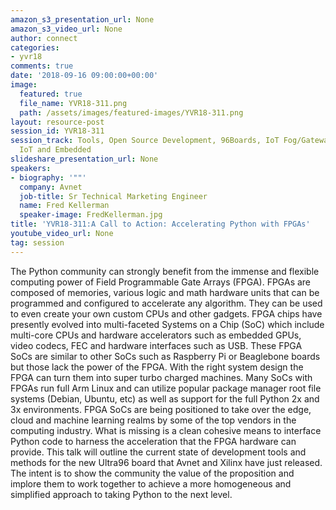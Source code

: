 ```yaml
---
amazon_s3_presentation_url: None
amazon_s3_video_url: None
author: connect
categories:
- yvr18
comments: true
date: '2018-09-16 09:00:00+00:00'
image:
  featured: true
  file_name: YVR18-311.png
  path: /assets/images/featured-images/YVR18-311.png
layout: resource-post
session_id: YVR18-311
session_track: Tools, Open Source Development, 96Boards, IoT Fog/Gateway/Edge Computing,
  IoT and Embedded
slideshare_presentation_url: None
speakers:
- biography: '""'
  company: Avnet
  job-title: Sr Technical Marketing Engineer
  name: Fred Kellerman
  speaker-image: FredKellerman.jpg
title: 'YVR18-311:A Call to Action: Accelerating Python with FPGAs'
youtube_video_url: None
tag: session
---
```


The Python community can strongly benefit from the immense and flexible computing power of Field Programmable Gate Arrays (FPGA).  FPGAs are composed of memories, various logic and math hardware units that can be programmed and configured to accelerate any algorithm.  They can be used to even create your own custom CPUs and other gadgets.  FPGA chips have presently evolved into multi-faceted Systems on a Chip (SoC) which include multi-core CPUs and hardware accelerators such as embedded GPUs, video codecs, FEC and hardware interfaces such as USB.  These FPGA SoCs are similar to other SoCs such as Raspberry Pi or Beaglebone boards but those lack the power of the FPGA.  With the right system design the FPGA can turn them into super turbo charged machines.  Many SoCs with FPGAs run full Arm Linux and can utilize popular package manager root file systems (Debian, Ubuntu, etc) as well as support for the full Python 2x and 3x environments.  FPGA SoCs are being positioned to take over the edge, cloud and machine learning realms by some of the top vendors in the computing industry.  What is missing is a clean cohesive means to interface Python code to harness the acceleration that the FPGA hardware can provide.  This talk will outline the current state of development tools and methods for the new Ultra96 board that Avnet and Xilinx have just released. The intent is to show the community the value of the proposition and implore them to work together to achieve a more homogeneous and simplified approach to taking Python to the next level.